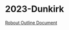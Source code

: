 # 2023-Dunkirk
[Robout Outline Document](https://docs.google.com/document/d/1-GU6vkRCmugqJcmJ4_6Df6bznuCkvxUiRZBCkzKRhCI/edit#)
